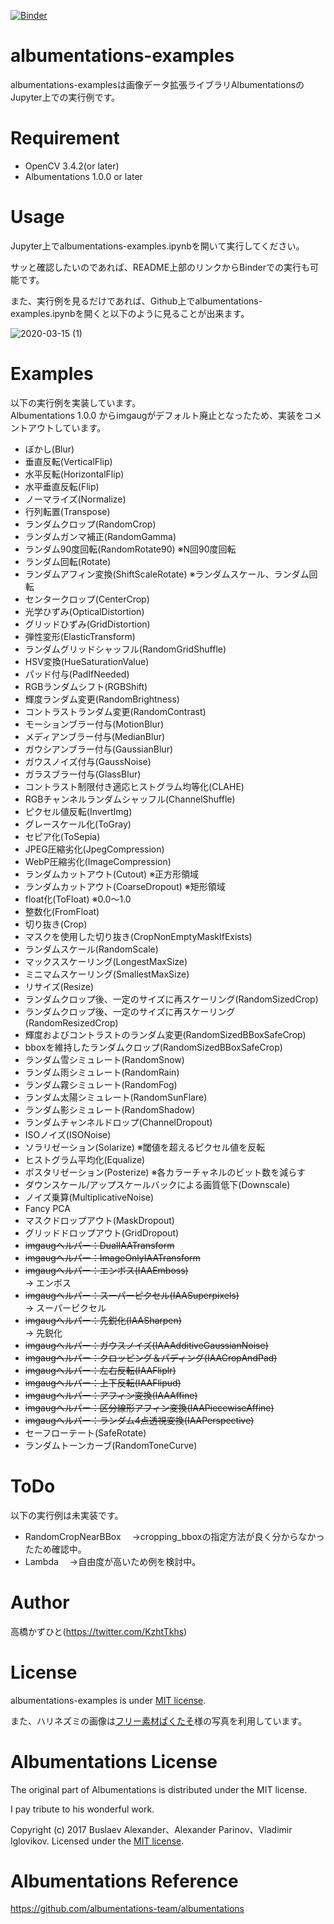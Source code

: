 [![Binder](https://mybinder.org/badge_logo.svg)](https://mybinder.org/v2/gh/Kazuhito00/albumentations-examples/master?filepath=albumentations-examples.ipynb)

# albumentations-examples
albumentations-examplesは画像データ拡張ライブラリAlbumentationsのJupyter上での実行例です。

# Requirement
 
* OpenCV 3.4.2(or later)
* Albumentations 1.0.0 or later

# Usage
Jupyter上でalbumentations-examples.ipynbを開いて実行してください。

サッと確認したいのであれば、README上部のリンクからBinderでの実行も可能です。

また、実行例を見るだけであれば、Github上でalbumentations-examples.ipynbを開くと以下のように見ることが出来ます。

![2020-03-15 (1)](https://user-images.githubusercontent.com/37477845/76687013-7b05e200-6663-11ea-8e7e-f053b0dfbb5a.png)

# Examples
以下の実行例を実装しています。<br>
Albumentations 1.0.0 からimgaugがデフォルト廃止となったため、実装をコメントアウトしています。<br>
* ぼかし(Blur)
* 垂直反転(VerticalFlip)
* 水平反転(HorizontalFlip)
* 水平垂直反転(Flip)
* ノーマライズ(Normalize)
* 行列転置(Transpose)
* ランダムクロップ(RandomCrop)
* ランダムガンマ補正(RandomGamma)
* ランダム90度回転(RandomRotate90) ※N回90度回転
* ランダム回転(Rotate)
* ランダムアフィン変換(ShiftScaleRotate) ※ランダムスケール、ランダム回転
* センタークロップ(CenterCrop)
* 光学ひずみ(OpticalDistortion)
* グリッドひずみ(GridDistortion)
* 弾性変形(ElasticTransform)
* ランダムグリッドシャッフル(RandomGridShuffle)
* HSV変換(HueSaturationValue)
* パッド付与(PadIfNeeded)
* RGBランダムシフト(RGBShift)
* 輝度ランダム変更(RandomBrightness)
* コントラストランダム変更(RandomContrast)
* モーションブラー付与(MotionBlur)
* メディアンブラー付与(MedianBlur)
* ガウシアンブラー付与(GaussianBlur)
* ガウスノイズ付与(GaussNoise)
* ガラスブラー付与(GlassBlur)
* コントラスト制限付き適応ヒストグラム均等化(CLAHE)
* RGBチャンネルランダムシャッフル(ChannelShuffle)
* ピクセル値反転(InvertImg)
* グレースケール化(ToGray)
* セピア化(ToSepia)
* JPEG圧縮劣化(JpegCompression)
* WebP圧縮劣化(ImageCompression)
* ランダムカットアウト(Cutout) ※正方形領域
* ランダムカットアウト(CoarseDropout) ※矩形領域
* float化(ToFloat) ※0.0～1.0
* 整数化(FromFloat)
* 切り抜き(Crop)
* マスクを使用した切り抜き(CropNonEmptyMaskIfExists)
* ランダムスケール(RandomScale)
* マックススケーリング(LongestMaxSize)
* ミニマムスケーリング(SmallestMaxSize)
* リサイズ(Resize)
* ランダムクロップ後、一定のサイズに再スケーリング(RandomSizedCrop)
* ランダムクロップ後、一定のサイズに再スケーリング(RandomResizedCrop)
* 輝度およびコントラストのランダム変更(RandomSizedBBoxSafeCrop)
* bboxを維持したランダムクロップ(RandomSizedBBoxSafeCrop)
* ランダム雪シミュレート(RandomSnow)
* ランダム雨シミュレート(RandomRain)
* ランダム霧シミュレート(RandomFog)
* ランダム太陽シミュレート(RandomSunFlare)
* ランダム影シミュレート(RandomShadow)
* ランダムチャンネルドロップ(ChannelDropout)
* ISOノイズ(ISONoise)
* ソラリゼーション(Solarize) ※閾値を超えるピクセル値を反転
* ヒストグラム平均化(Equalize)
* ポスタリゼーション(Posterize) ※各カラーチャネルのビット数を減らす
* ダウンスケール/アップスケールバックによる画質低下(Downscale)
* ノイズ乗算(MultiplicativeNoise)
* Fancy PCA
* マスクドロップアウト(MaskDropout)
* グリッドドロップアウト(GridDropout)
* ~~imgaugヘルパー：DualIAATransform~~
* ~~imgaugヘルパー：ImageOnlyIAATransform~~
* ~~imgaugヘルパー：エンボス(IAAEmboss)~~ <br>→ エンボス
* ~~imgaugヘルパー：スーパーピクセル(IAASuperpixels)~~ <br>→ スーパーピクセル
* ~~imgaugヘルパー：先鋭化(IAASharpen)~~ <br>→ 先鋭化
* ~~imgaugヘルパー：ガウスノイズ(IAAAdditiveGaussianNoise)~~
* ~~imgaugヘルパー：クロッピング＆パディング(IAACropAndPad)~~
* ~~imgaugヘルパー：左右反転(IAAFliplr)~~
* ~~imgaugヘルパー：上下反転(IAAFlipud)~~
* ~~imgaugヘルパー：アフィン変換(IAAAffine)~~
* ~~imgaugヘルパー：区分線形アフィン変換(IAAPiecewiseAffine)~~
* ~~imgaugヘルパー：ランダム4点透視変換(IAAPerspective)~~
* セーフローテート(SafeRotate)
* ランダムトーンカーブ(RandomToneCurve)

# ToDo
以下の実行例は未実装です。

* RandomCropNearBBox
　→cropping_bboxの指定方法が良く分からなかったため確認中。
* Lambda
　→自由度が高いため例を検討中。

# Author
高橋かずひと(https://twitter.com/KzhtTkhs)

# License

albumentations-examples is under [MIT license](LICENSE).

また、ハリネズミの画像は[フリー素材ぱくたそ](https://www.pakutaso.com)様の写真を利用しています。

# Albumentations License

The original part of Albumentations is distributed under the MIT license.

I pay tribute to his wonderful work.

Copyright (c) 2017 Buslaev Alexander、Alexander Parinov、Vladimir Iglovikov. Licensed under the [MIT license](https://github.com/albumentations-team/albumentations/blob/master/LICENSE).

# Albumentations Reference
https://github.com/albumentations-team/albumentations
